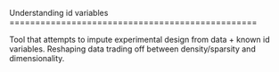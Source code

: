 Understanding id variables ================================================

Tool that attempts to impute experimental design from data + known id variables.  Reshaping data trading off between density/sparsity and dimensionality.
